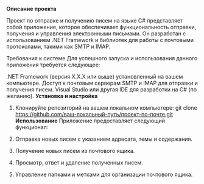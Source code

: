**Описание проекта**

Проект по отправке и получению писем на языке C# представляет собой приложение, которое обеспечивает функциональность отправки, получения и управления электронными письмами. Он разработан с использованием .NET Framework и библиотек для работы с почтовыми протоколами, такими как SMTP и IMAP.

Требования к системе
Для успешного запуска и использования данного приложения требуется следующее:

.NET Framework (версия X.X.X или выше) установленный на вашем компьютере.
Доступ к почтовым серверам SMTP и IMAP для отправки и получения писем.
Visual Studio или другая IDE для разработки на C# (по желанию).
**Установка и настройка**
1. Клонируйте репозиторий на вашем локальном компьютере:
git clone https://github.com/ваш-локальный-путь/проект-по-почте.git
**Использование**
Приложение предоставляет следующий функционал:

1. Отправка новых писем с указанием адресата, темы и содержания.
2. Получение новых писем из почтового ящика.
3. Просмотр, ответ и удаление полученных писем.
4. Управление папками и метками для организации почтового ящика.
